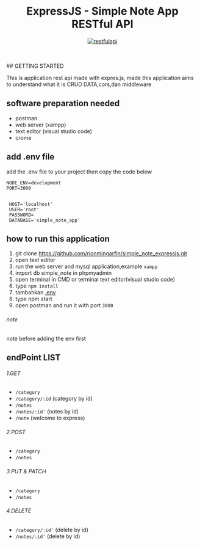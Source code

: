 <h1 align="center">ExpressJS - Simple Note App RESTful API</h1>

<p align="center">
  <a href="https://nodejs.org/">
    <img alt="restfulapi" title="Restful API" src="https://cdn-images-1.medium.com/max/871/1*d2zLEjERsrs1Rzk_95QU9A.png">
  </a>
</p>
<br>
<br>
## GETTING STARTED

This is application rest api made with expres.js,
made this application aims to understand what it is CRUD DATA,cors,dan middleware

## software preparation needed
* postman
* web server (xampp)
* text editor (visual studio code) 
* crome

## add .env file
add the .env file to your project then copy the code below

``` 
NODE_ENV=development
PORT=3000


 HOST='localhost'
 USER='root'
 PASSWORD=
 DATABASE='simple_note_app'
 ```

## how to run this application

 1. git clone https://github.com/rionmingarfin/simple_note_expressjs.git
 2. open text editor
 3. run the web server and mysql application,example `xampp`
 4. import db simple_note in phpmyadmin
 5. open terminal in CMD or terminal text editor(visual studio code)
 6. type `npm install`
 7. tambahkan [.env](https://github.com/rionmingarfin/simple_note_expressjs.git)
 8. type npm start
 9. open postman and run it with port `3000` 

###### note

note before adding the env first

## endPoint LIST

###### 1.GET
- `/category`
- `/category/:id` (category by id)
- `/notes`
- `/notes/:id'` (notes by id)
- `/note` (welcome to express)

###### 2.POST
- `/category`
- `/notes`

###### 3.PUT & PATCH
- `/category`
- `/notes`


###### 4.DELETE
- `/category/:id'` (delete by id)
- `/notes/:id'` (delete by id)
